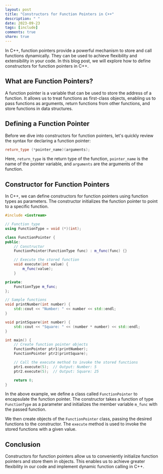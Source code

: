 ```yaml
---
layout: post
title: "Constructors for Function Pointers in C++"
description: " "
date: 2023-09-23
tags: [include]
comments: true
share: true
---
```


In C++, function pointers provide a powerful mechanism to store and call functions dynamically. They can be used to achieve flexibility and extensibility in your code. In this blog post, we will explore how to define constructors for function pointers in C++.

## What are Function Pointers?
A function pointer is a variable that can be used to store the address of a function. It allows us to treat functions as first-class objects, enabling us to pass functions as arguments, return functions from other functions, and store functions in data structures.

## Defining a Function Pointer
Before we dive into constructors for function pointers, let's quickly review the syntax for declaring a function pointer:

```cpp
return_type (*pointer_name)(arguments);
```

Here, `return_type` is the return type of the function, `pointer_name` is the name of the pointer variable, and `arguments` are the arguments of the function.

## Constructor for Function Pointers
In C++, we can define constructors for function pointers using function types as parameters. The constructor initializes the function pointer to point to a specific function.

```cpp
#include <iostream>

// Function type
using FunctionType = void (*)(int);

class FunctionPointer {
public:
    // Constructor
    FunctionPointer(FunctionType func) : m_func(func) {}

    // Execute the stored function
    void execute(int value) {
        m_func(value);
    }

private:
    FunctionType m_func;
};

// Sample functions
void printNumber(int number) {
    std::cout << "Number: " << number << std::endl;
}

void printSquare(int number) {
    std::cout << "Square: " << (number * number) << std::endl;
}

int main() {
    // Create function pointer objects
    FunctionPointer ptr1(printNumber);
    FunctionPointer ptr2(printSquare);

    // Call the execute method to invoke the stored functions
    ptr1.execute(5);  // Output: Number: 5
    ptr2.execute(5);  // Output: Square: 25

    return 0;
}
```

In the above example, we define a class called `FunctionPointer` to encapsulate the function pointer. The constructor takes a function of type `FunctionType` as a parameter and initializes the member variable `m_func` with the passed function.

We then create objects of the `FunctionPointer` class, passing the desired functions to the constructor. The `execute` method is used to invoke the stored functions with a given value.

## Conclusion
Constructors for function pointers allow us to conveniently initialize function pointers and store them in objects. This enables us to achieve greater flexibility in our code and implement dynamic function calling in C++.